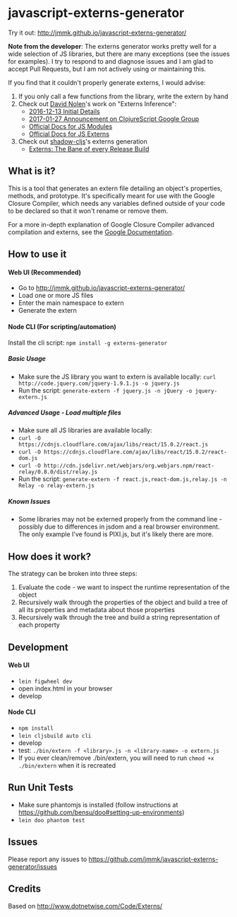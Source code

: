 # javascript-externs-generator
Try it out: http://jmmk.github.io/javascript-externs-generator/

**Note from the developer**:
The externs generator works pretty well for a wide selection of JS libraries, but there are many exceptions (see the issues for examples). I try to respond to and diagnose issues and I am glad to accept Pull Requests, but I am not actively using or maintaining this.

If you find that it couldn't properly generate externs, I would advise:

1. If you only call a few functions from the library, write the extern by hand
2. Check out [David Nolen](https://github.com/swannodette)'s work on "Externs Inference":
    - [2016-12-13 Initial Details](https://gist.github.com/swannodette/4fc9ccc13f62c66456daf19c47692799)
    - [2017-01-27 Announcement on ClojureScript Google Group](https://groups.google.com/forum/#!topic/clojurescript/wGJeG36GPTk)
    - [Official Docs for JS Modules](https://clojurescript.org/guides/javascript-modules)
    - [Official Docs for JS Externs](https://clojurescript.org/guides/externs)
3. Check out [shadow-cljs](https://github.com/thheller/shadow-cljs)'s externs generation
    - [Externs: The Bane of every Release Build](https://code.thheller.com/blog/shadow-cljs/2017/10/15/externs-the-bane-of-every-release-build.html)

## What is it?
This is a tool that generates an extern file detailing an object's properties, methods, and prototype. It's specifically meant for use with the Google Closure Compiler, which needs any variables defined outside of your code to be declared so that it won't rename or remove them.

For a more in-depth explanation of Google Closure Compiler advanced compilation and externs, see the [Google Documentation](https://developers.google.com/closure/compiler/docs/api-tutorial3).

## How to use it
#### Web UI (Recommended)
* Go to http://jmmk.github.io/javascript-externs-generator/
* Load one or more JS files
* Enter the main namespace to extern
* Generate the extern

#### Node CLI (For scripting/automation)
Install the cli script: `npm install -g externs-generator`

##### Basic Usage
* Make sure the JS library you want to extern is available locally: `curl http://code.jquery.com/jquery-1.9.1.js -o jquery.js`
* Run the script: `generate-extern -f jquery.js -n jQuery -o jquery-extern.js`

##### Advanced Usage - Load multiple files
* Make sure all JS libraries are available locally:
 * `curl -O https://cdnjs.cloudflare.com/ajax/libs/react/15.0.2/react.js`
 * `curl -O https://cdnjs.cloudflare.com/ajax/libs/react/15.0.2/react-dom.js`
 * `curl -O http://cdn.jsdelivr.net/webjars/org.webjars.npm/react-relay/0.8.0/dist/relay.js`
* Run the script: `generate-extern -f react.js,react-dom.js,relay.js -n Relay -o relay-extern.js`

##### Known Issues
* Some libraries may not be externed properly from the command line - possibly due to differences in jsdom and a real browser environment. The only example I've found is PIXI.js, but it's likely there are more.

## How does it work?
The strategy can be broken into three steps:

1. Evaluate the code - we want to inspect the runtime representation of the object
2. Recursively walk through the properties of the object and build a tree of all its properties and metadata about those properties
3. Recursively walk through the tree and build a string representation of each property

## Development
#### Web UI
* `lein figwheel dev`
* open index.html in your browser
* develop

#### Node CLI
* `npm install`
* `lein cljsbuild auto cli`
* develop
* test: `./bin/extern -f <library>.js -n <library-name> -o extern.js`
* If you ever clean/remove ./bin/extern, you will need to run `chmod +x ./bin/extern` when it is recreated

## Run Unit Tests
* Make sure phantomjs is installed (follow instructions at https://github.com/bensu/doo#setting-up-environments)
* `lein doo phantom test`

## Issues
Please report any issues to https://github.com/jmmk/javascript-externs-generator/issues

## Credits
Based on http://www.dotnetwise.com/Code/Externs/

